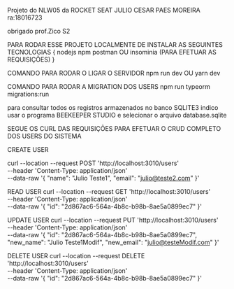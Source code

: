 Projeto do NLW05 da ROCKET SEAT
JULIO CESAR PAES MOREIRA ra:18016723

obrigado prof.Zico S2

PARA RODAR ESSE PROJETO LOCALMENTE DE INSTALAR AS SEGUINTES TECNOLOGIAS
{
    nodejs
    npm
    postman OU insominia (PARA EFETUAR AS REQUISIÇÕES)
}

COMANDO PARA RODAR O LIGAR O SERVIDOR
npm run dev OU yarn dev

COMANDO PARA RODAR A MIGRATION DOS USERS
npm run typeorm migrations:run

para consultar todos os registros armazenados no banco SQLITE3 indico usar o programa BEEKEEPER STUDIO e selecionar o arquivo database.sqlite


SEGUE OS CURL DAS REQUISIÇÕES PARA EFETUAR O CRUD COMPLETO DOS USERS DO SISTEMA

CREATE USER

curl --location --request POST 'http://localhost:3010/users' \
--header 'Content-Type: application/json' \
--data-raw '{
    "name": "Julio Teste1",
    "email": "julio@teste2.com"
}'

READ USER
curl --location --request GET 'http://localhost:3010/users' \
--header 'Content-Type: application/json' \
--data-raw '{
    "id": "2d867ac6-564a-4b8c-b98b-8ae5a0899ec7"
}'

UPDATE USER
curl --location --request PUT 'http://localhost:3010/users' \
--header 'Content-Type: application/json' \
--data-raw '{
    "id": "2d867ac6-564a-4b8c-b98b-8ae5a0899ec7",
    "new_name": "Julio Teste1Modif",
    "new_email": "julio@testeModif.com"
}'

DELETE USER
curl --location --request DELETE 'http://localhost:3010/users' \
--header 'Content-Type: application/json' \
--data-raw '{
    "id": "2d867ac6-564a-4b8c-b98b-8ae5a0899ec7"
}'